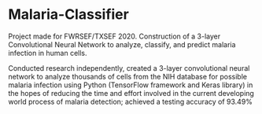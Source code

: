 # Malaria-Classifier
Project made for FWRSEF/TXSEF 2020. Construction of a 3-layer Convolutional Neural Network to analyze, classify, and predict malaria infection in human cells.

Conducted research independently, created a 3-layer convolutional neural network to analyze thousands of cells from the NIH database for possible malaria infection using Python (TensorFlow framework and Keras library) in the hopes of reducing the time and effort involved in the current developing world process of malaria detection; achieved a testing accuracy of 93.49%
